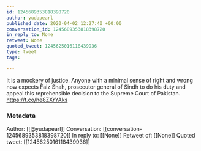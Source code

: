 ```yaml
---
id: 1245689353818398720
author: yudapearl
published_date: 2020-04-02 12:27:40 +00:00
conversation_id: 1245689353818398720
in_reply_to: None
retweet: None
quoted_tweet: 1245625016118439936
type: tweet
tags:

---
```


It is a mockery of justice. Anyone with a minimal sense of right and wrong now expects Faiz Shah, prosecutor general of Sindh to do his duty and appeal this reprehensible decision to the Supreme Court of Pakistan. https://t.co/he8ZXrYAks

### Metadata

Author: [[@yudapearl]]
Conversation: [[conversation-1245689353818398720]]
In reply to: [[None]]
Retweet of: [[None]]
Quoted tweet: [[1245625016118439936]]
